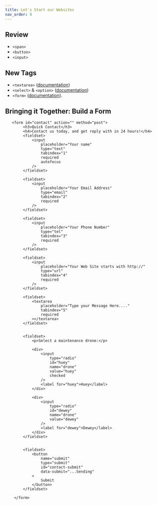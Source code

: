 ```yaml
---
title: Let's Start our Websites
nav_order: 9
---
```


## Review

-   `<span>`
-   `<button>`
-   `<input>`

## New Tags

-   `<textarea>` ([documentation](https://developer.mozilla.org/en-US/docs/Web/HTML/Element/textarea))
-   `<select>` & `<option>` ([documentation](https://developer.mozilla.org/en-US/docs/Web/HTML/Element/select))
-   `<form>` ([documentation](https://developer.mozilla.org/en-US/docs/Web/HTML/Element/form)).

## Bringing it Together: Build a Form

```
   <form id="contact" action="" method="post">
        <h3>Quick Contact</h3>
        <h4>Contact us today, and get reply with in 24 hours!</h4>
        <fieldset>
            <input
                placeholder="Your name"
                type="text"
                tabindex="1"
                required
                autofocus
            />
        </fieldset>

        <fieldset>
            <input
                placeholder="Your Email Address"
                type="email"
                tabindex="2"
                required
            />
        </fieldset>

        <fieldset>
            <input
                placeholder="Your Phone Number"
                type="tel"
                tabindex="3"
                required
            />
        </fieldset>

        <fieldset>
            <input
                placeholder="Your Web Site starts with http://"
                type="url"
                tabindex="4"
                required
            />
        </fieldset>

        <fieldset>
            <textarea
                placeholder="Type your Message Here...."
                tabindex="5"
                required
            ></textarea>
        </fieldset>


        <fieldset>
            <p>Select a maintenance drone:</p>

            <div>
                <input
                    type="radio"
                    id="huey"
                    name="drone"
                    value="huey"
                    checked
                />
                <label for="huey">Huey</label>
            </div>

            <div>
                <input
                    type="radio"
                    id="dewey"
                    name="drone"
                    value="dewey"
                />
                <label for="dewey">Dewey</label>
            </div>
        </fieldset>


        <fieldset>
            <button
                name="submit"
                type="submit"
                id="contact-submit"
                data-submit="...Sending"
            >
                Submit
            </button>
        </fieldset>

    </form>
```

